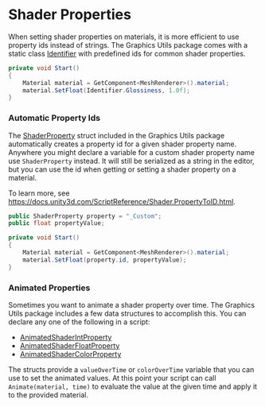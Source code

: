 # Shader Properties

When setting shader properties on materials, it is more efficient to use property ids instead of strings. The Graphics Utils package comes with a static class [Identifier](xref:Zigurous.Graphics.Identifier) with predefined ids for common shader properties.

```csharp
private void Start()
{
    Material material = GetComponent<MeshRenderer>().material;
    material.SetFloat(Identifier.Glossiness, 1.0f);
}
```

### Automatic Property Ids

The [ShaderProperty](xref:Zigurous.Graphics.ShaderProperty) struct included in the Graphics Utils package automatically creates a property id for a given shader property name. Anywhere you might declare a variable for a custom shader property name use `ShaderProperty` instead. It will still be serialized as a string in the editor, but you can use the id when getting or setting a shader property on a material.

To learn more, see https://docs.unity3d.com/ScriptReference/Shader.PropertyToID.html.

```csharp
public ShaderProperty property = "_Custom";
public float propertyValue;

private void Start()
{
    Material material = GetComponent<MeshRenderer>().material;
    material.SetFloat(property.id, propertyValue);
}
```

### Animated Properties

Sometimes you want to animate a shader property over time. The Graphics Utils package includes a few data structures to accomplish this. You can declare any one of the following in a script:

- [AnimatedShaderIntProperty](xref:Zigurous.Graphics.AnimatedShaderIntProperty)
- [AnimatedShaderFloatProperty](xref:Zigurous.Graphics.AnimatedShaderFloatProperty)
- [AnimatedShaderColorProperty](xref:Zigurous.Graphics.AnimatedShaderColorProperty)

The structs provide a `valueOverTime` or `colorOverTime` variable that you can use to set the animated values. At this point your script can call `Animate(material, time)` to evaluate the value at the given time and apply it to the provided material.
